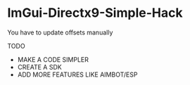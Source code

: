 # ImGui-Directx9-Simple-Hack

You have to update offsets manually

TODO

* MAKE A CODE SIMPLER
* CREATE A SDK
* ADD MORE FEATURES LIKE AIMBOT/ESP
